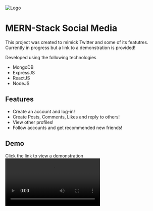 
![Logo](https://readmeimg.s3.us-west-2.amazonaws.com/socialmedlogo.png)


# MERN-Stack Social Media

This project was created to mimick Twitter and some of its featutres. Currently in progress but a link to a demonstration is provided!

Developed using the following technologies
- MongoDB
- ExpressJS
- ReactJS
- NodeJS



## Features

- Create an account and log-in!
- Create Posts, Comments, Likes and reply to others!
- View other profiles!
- Follow accounts and get recommended new friends!


## Demo

Click the link to view a demonstration
![](https://readmeimg.s3.us-west-2.amazonaws.com/socialmedapp+-+Made+with+Clipchamp.mp4)
